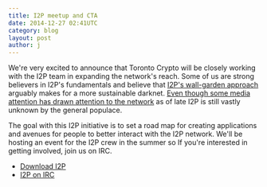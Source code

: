 ```yaml
---
title: I2P meetup and CTA
date: 2014-12-27 02:41UTC
category: blog
layout: post
author: j
---
```


We're very excited to announce that Toronto Crypto
will be closely working with the I2P team in expanding
the network's reach. Some of us are strong
believers in I2P's fundamentals and believe
that [I2P's wall-garden approach](https://geti2p.net/en/docs/how/intro) arguably makes for a more sustainable
darknet. [Even though some media attention
has drawn attention to the network](http://gizmodo.com/i2p-the-super-anonymous-network-that-silk-road-calls-h-1680940282) as of late I2P
is still vastly unknown by the general populace.

The goal with this I2P initiative is to set a
road map for creating applications and avenues
for people to better interact with the I2P network. We'll
be hosting an event for the I2P crew in the summer so If
you're interested in getting involved, join us on IRC.

* [Download I2P](https://geti2p.net/en/download)
* [I2P on IRC](http://www.eepsite.com/Content/HowTo/Setup_XChat_I2P.htm)
